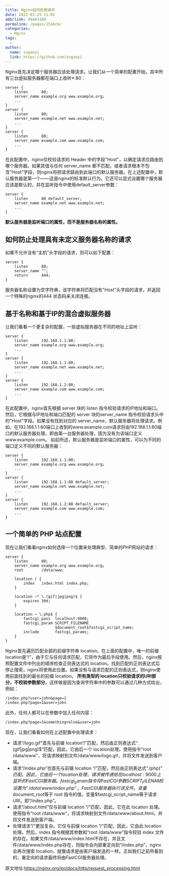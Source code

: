 ```yaml
---
title: Nginx如何处理请求
date: 2022-03-25 11:01
abbrlink: 49e83109
permalink: /pages/15abc6/
categories: 
  - Nginx
tags: 
  - 
author: 
  name: xugaoyi
  link: https://github.com/xugaoyi
---
```

Nginx首先决定哪个服务器应该处理请求。让我们从一个简单的配置开始，其中所有三台虚拟服务器都在端口上收听*:80：
```
server {
    listen      80;
    server_name example.org www.example.org;
    ...
}
server {
    listen      80;
    server_name example.net www.example.net;
    ...
}
server {
    listen      80;
    server_name example.com www.example.com;
    ...
}
```
在此配置中，nginx仅校验请求的 Header 中的字段"Host"，以确定请求应路由到哪个服务器。如果其值与任何 server_name 都不匹配，或者请求根本不包含"Host"字段，则nginx将把请求路由到此端口的默认服务器。在上述配置中，默认服务器是第一个——这是nginx的标准默认行为。它还可以显式设置哪个服务器应该是默认的，并在监听指令中使用default_server参数：
```
server {
    listen      80 default_server;
    server_name example.net www.example.net;
    ...
}
```
**默认服务器是监听端口的属性，而不是服务器名称的属性。**
## 如何防止处理具有未定义服务器名称的请求
如果不允许没有“主机”头字段的请求，则可以如下配置：
```
server {
    listen      80;
    server_name "";
    return      444;
}
```
服务器名称设置为空字符串，该字符串将匹配没有"Host"头字段的请求，并返回一个特殊的nginx的444 状态码来关闭连接。
## 基于名称和基于IP的混合虚拟服务器
让我们看看一个更复杂的配置，一些虚拟服务器在不同的地址上监听：
```
server {
    listen      192.168.1.1:80;
    server_name example.org www.example.org;
    ...
}
server {
    listen      192.168.1.1:80;
    server_name example.net www.example.net;
    ...
}
server {
    listen      192.168.1.2:80;
    server_name example.com www.example.com;
    ...
}
```
在此配置中，nginx首先根据 server 块的 listen 指令校验请求的IP地址和端口。然后，它根据与IP地址和端口匹配的 server 块的server_name 指令校验请求头中的"Host"字段。如果没有找到对应的 server_name，默认服务器将处理请求。例如，在192.168.1.1:80端口上收到的www.example.com请求将由192.168.1.1:80端口的默认服务器处理，即由第一台服务器处理，因为没有为该端口定义www.example.com。
如前所述，默认服务器是监听端口的属性，可以为不同的端口定义不同的默认服务器：
```
server {
    listen      192.168.1.1:80;
    server_name example.org www.example.org;
    ...
}
server {
    listen      192.168.1.1:80 default_server;
    server_name example.net www.example.net;
    ...
}
server {
    listen      192.168.1.2:80 default_server;
    server_name example.com www.example.com;
    ...
}
```
## 一个简单的 PHP 站点配置
现在让我们看看nginx如何选择一个位置来处理典型、简单的PHP网站的请求：
```
server {
    listen      80;
    server_name example.org www.example.org;
    root        /data/www;

    location / {
        index   index.html index.php;
    }

    location ~* \.(gif|jpg|png)$ {
        expires 30d;
    }

    location ~ \.php$ {
        fastcgi_pass  localhost:9000;
        fastcgi_param SCRIPT_FILENAME
                      $document_root$fastcgi_script_name;
        include       fastcgi_params;
    }
}
```
Nginx首先遍历匹配全部的前缀字符串 location。在上面的配置中，唯一的前缀 location是“/”，由于它与任何请求匹配，它将作为最后手段使用。然后，nginx按照配置文件中列出的顺序检查正则表达式的 location。找到匹配的正则表达式后停止搜索，nginx将使用此位置。如果没有与请求匹配的正则表达式，则nginx使用前面找到的最长的前缀 location。
**所有类型的 location只校验请求的URI部分，不校验参数部分**。这样做是因为查询字符串中的参数可以通过几种方式给出，例如：
```
/index.php?user=john&page=1
/index.php?page=1&user=john
```
此外，任何人都可以在参数中加入任何内容：
```
/index.php?page=1&something+else&user=john
```
现在，让我们看看如何在上述配置中处理请求：
- 请求“/logo.gif”首先与前缀 location“/”匹配，然后由正则表达式“\.(gif|jpg|png)$”匹配，因此，它由后一个 location处理。使用指令“root /data/www”，将请求映射到文件/data/www/logo.gif，并将文件发送到客户端。
- 请求“/index.php”也首先与前缀 location “/”匹配，然后由正则表达式“\.(php)$”匹配。因此，它由后一个 location处理，请求被传递给在localhost:9000上监听的FastCGI服务器。fastcgi_param指令将FastCGI参数SCRIPT_FILENAME设置为“/data/www/index.php”，FastCGI服务器执行该文件。变量$document_root等于 root 指令的值，变量$fastcgi_script_name等于请求URI，即“/index.php”。
- 请求“/about.html”仅与前缀 location “/”匹配，因此，它在此 location 处理。使用指令“root /data/www”，将请求映射到文件/data/www/about.html，并将文件发送到客户端。
- 处理请求“/”更加复杂。它仅与前缀 location “/”匹配，因此，它由此 location 处理。然后，index 指令根据其参数和“root /data/www”指令校验 index 文件的存在。如果文件/data/www/index.html不存在，并且文件/data/www/index.php存在，则指令会内部重定向到“/index.php”，nginx会再次搜索 location，就像请求是由客户端发送的一样。正如我们之前所看到的，重定向的请求最终将由FastCGI服务器处理。

原文地址:https://nginx.org/en/docs/http/request_processing.html
